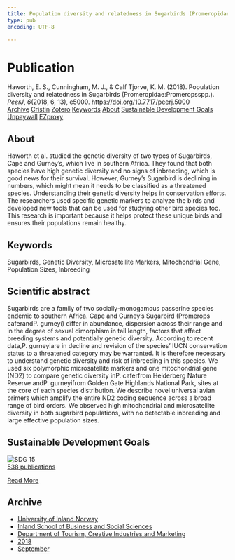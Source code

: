 ```yaml
---
title: Population diversity and relatedness in Sugarbirds (Promeropidae:Promeropsspp.)
type: pub
encoding: UTF-8

---
```

<h1>Publication</h1>
<article id="csl-bib-container-BXECYJ9W" class="csl-bib-container">
  <div class="csl-bib-body"> <div class="csl-entry">Haworth, E. S., Cunningham, M. J., &#38; Calf Tjorve, K. M. (2018). Population diversity and relatedness in Sugarbirds (Promeropidae:Promeropsspp.). <i>PeerJ</i>, <i>6</i>(2018, 6, 13), e5000. <a href="https://doi.org/10.7717/peerj.5000">https://doi.org/10.7717/peerj.5000</a></div> </div>
  <div class="csl-bib-buttons">
    <a href="#taxonomy-article-BXECYJ9W" alt="archive" class="csl-bib-button">Archive</a>
    <a href="https://app.cristin.no/results/show.jsf?id=1608208" alt="Cristin" class="csl-bib-button">Cristin</a>
    <a href="http://zotero.org/groups/5881554/items/BXECYJ9W" alt="Zotero" class="csl-bib-button">Zotero</a>
    <a href="#keywords-article-BXECYJ9W" alt="keywords" class="csl-bib-button">Keywords</a>
    <a href="#about-article-BXECYJ9W" alt="about_pub" class="csl-bib-button">About</a>
    <a href="#sdg-article-BXECYJ9W" alt="sdg" class="csl-bib-button">Sustainable Development Goals</a>
    <a href="https://peerj.com/articles/5000.pdf" alt="Unpaywall" class="csl-bib-button">Unpaywall</a>
    <a href="https://peerj.com/articles/5000.pdf" alt="EZproxy" class="csl-bib-button">EZproxy</a>
  </div>
  <div id="csl-bib-meta-container-BXECYJ9W"></div>
</article>
<div id="csl-bib-meta-BXECYJ9W" class="csl-bib-meta">
  <article id="about-article-BXECYJ9W" class="about_pub-article">
    <h1>About</h1>
    Haworth et al. studied the genetic diversity of two types of Sugarbirds, Cape and Gurney’s, which live in southern Africa. They found that both species have high genetic diversity and no signs of inbreeding, which is good news for their survival. However, Gurney’s Sugarbird is declining in numbers, which might mean it needs to be classified as a threatened species. Understanding their genetic diversity helps in conservation efforts. The researchers used specific genetic markers to analyze the birds and developed new tools that can be used for studying other bird species too. This research is important because it helps protect these unique birds and ensures their populations remain healthy.
  </article>
  <article id="keywords-article-BXECYJ9W" class="keywords-article">
    <h1>Keywords</h1>
    Sugarbirds, Genetic Diversity, Microsatellite Markers, Mitochondrial Gene, Population Sizes, Inbreeding
  </article>
  <article id="abstract-article-BXECYJ9W" class="abstract-article">
    <h1>Scientific abstract</h1>
    Sugarbirds are a family of two socially-monogamous passerine species endemic to southern Africa. Cape and Gurney’s Sugarbird (Promerops caferandP. gurneyi) differ in abundance, dispersion across their range and in the degree of sexual dimorphism in tail length, factors that affect breeding systems and potentially genetic diversity. According to recent data,P. gurneyiare in decline and revision of the species’ IUCN conservation status to a threatened category may be warranted. It is therefore necessary to understand genetic diversity and risk of inbreeding in this species. We used six polymorphic microsatellite markers and one mitochondrial gene (ND2) to compare genetic diversity inP. caferfrom Helderberg Nature Reserve andP. gurneyifrom Golden Gate Highlands National Park, sites at the core of each species distribution. We describe novel universal avian primers which amplify the entire ND2 coding sequence across a broad range of bird orders. We observed high mitochondrial and microsatellite diversity in both sugarbird populations, with no detectable inbreeding and large effective population sizes.
  </article>
  <article id="sdg-article-BXECYJ9W" class="sdg-article">
    <h1>Sustainable Development Goals</h1>
    <div class="sdg-container"><div id="sdg15" class="sdg">
        <img src="{{< params subfolder >}}images/sdg/sdg15_en.png" class="image" alt="SDG 15">
        <div class="sdg-overlay">
          <a href="/en/archive/?key=?sdg=15#archive" class="sdg-publication-count"><span>538</span> publications</a>
          <p><a href="https://sdgs.un.org/goals/goal15" class="sdg-read-more">Read More</a></p>
        </div>
      </div></div>
  </article>
  <article id="taxonomy-article-BXECYJ9W" class="taxonomy-article">
    <h1>Archive</h1>
    <ul>
      <li>
        <a href="/en/archive/?key=3DCRN523">University of Inland Norway</a>
      </li>
      <li>
        <a href="/en/archive/?key=DU8Q9LN9">Inland School of Business and Social Sciences</a>
      </li>
      <li>
        <a href="/en/archive/?key=HTIZLGPZ">Department of Tourism, Creative Industries and Marketing</a>
      </li>
      <li>
        <a href="/en/archive/?key=E7U487S5">2018</a>
      </li>
      <li>
        <a href="/en/archive/?key=8N84IDT9">September</a>
      </li>
    </ul>
  </article>
</div>
